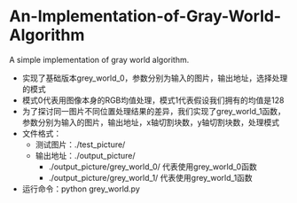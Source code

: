 # An-Implementation-of-Gray-World-Algorithm
A simple implementation of gray world algorithm.
* 实现了基础版本grey_world_0，参数分别为输入的图片，输出地址，选择处理的模式
* 模式0代表用图像本身的RGB均值处理，模式1代表假设我们拥有的均值是128
* 为了探讨同一图片不同位置处理结果的差异，我们实现了grey_world_1函数，参数分别为输入的图片，输出地址，x轴切割块数，y轴切割块数，处理模式
* 文件格式：
  * 测试图片：./test_picture/
  * 输出地址：./output_picture/
    * ./output_picture/grey_world_0/ 代表使用grey_world_0函数
    * ./output_picture/grey_world_1/ 代表使用grey_world_1函数
* 运行命令：python grey_world.py

